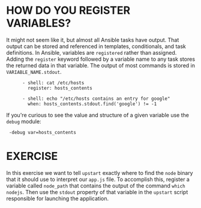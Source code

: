 # HOW DO YOU REGISTER VARIABLES?
It might not seem like it, but almost all Ansible tasks have output. That output can be stored and referenced in templates, conditionals, and task definitions. In Ansible, variables are `registered` rather than assigned. Adding the `register` keyword followed by a variable name to any task stores the returned data in that variable. The output of most commands is stored in `VARIABLE_NAME.stdout`.

```
      - shell: cat /etc/hosts
        register: hosts_contents

      - shell: echo "/etc/hosts contains an entry for google"
        when: hosts_contents.stdout.find('google') != -1
```

If you're curious to see the value and structure of a given variable use the `debug` module:

```
 -debug var=hosts_contents
```

# EXERCISE
In this exercise we want to tell `upstart` exactly where to find the `node` binary that it should use to interpret our `app.js` file. To accomplish this, register a variable called `node_path` that contains the output of the command `which nodejs`. Then use the `stdout` property of that variable in the `upstart` script responsible for launching the application.